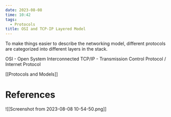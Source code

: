 ```yaml
---
date: 2023-08-08
time: 10:42
tags:
  - Protocols
title: OSI and TCP-IP Layered Model
---
```

To make things easier to describe the networking model, different protocols are categorized into different layers in the stack.

OSI - Open System Interconnected
TCP/IP - Transmission Control Protocol / Internet Protocol

[[Protocols and Models]] 
# References

![[Screenshot from 2023-08-08 10-54-50.png]]